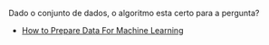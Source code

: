 

Dado o conjunto de dados, o algoritmo esta certo para a pergunta?

- [How to Prepare Data For Machine Learning](https://machinelearningmastery.com/how-to-prepare-data-for-machine-learning/)